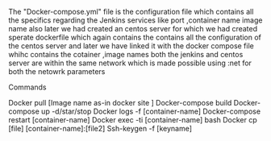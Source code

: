   
The "Docker-compose.yml" file is the configuration file which contains all the specifics regarding the Jenkins services
like port ,container name image name
also later we had created an centos server for which we had created sperate dockerfile which again contains the contains all the configuration of the centos server and later we have
linked it with the docker compose file whihc contains the cotainer ,image names
both the jenkins and centos server are within the same network which is made possible using :net for both the netowrk parameters


Commands

Docker pull [Image name as-in docker site ]
Docker-compose build
Docker-compose up -d/star/stop
Docker logs -f [container-name]
Docker-compose restart [container-name]
Docker exec -ti [container-name] bash
Docker cp [file] [container-name]:[file2]
Ssh-keygen -f [keyname]
